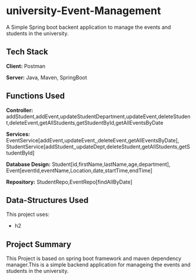 # university-Event-Management

A Simple Spring boot backent application to manage the events and students in the university.



## Tech Stack

**Client:** Postman

**Server:** Java, Maven, SpringBoot



## Functions Used

**Controller:** addStudent,addEvent,updateStudentDepartment,updateEvent,deleteStudent,deleteEvent,getAllStudents,getStudentById,getAllEventsByDate

**Services:** EventService[addEvent,updateEvent,,deleteEvent,getAllEventsByDate], StudentService[addStudent,,updateDept,deleteStudent,getAllStudents,getStudentById]

**Database Design:** Student[id,firstName,lastName,age,department], Event[eventId,eventName,Location,date,startTime,endTime]

**Repository:** StudentRepo,EventRepo[findAllByDate]



## Data-Structures Used

This project uses:

- h2

## Project Summary

This Project is based on spring boot framework and maven dependency manager.This is a simple backend application for manageing the events and students in the university.

